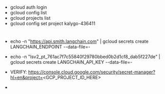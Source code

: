 #

- gcloud auth login
- gcloud config list
- gcloud projects list
- gcloud config set project kalygo-436411

#

- echo -n "https://api.smith.langchain.com" | gcloud secrets create LANGCHAIN_ENDPOINT --data-file=-
- echo -n "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" | gcloud secrets create LANGCHAIN_API_KEY --data-file=-

- VERIFY: https://console.cloud.google.com/security/secret-manager?hl=en&project=<GCP_PROJECT_ID_HERE>

- 